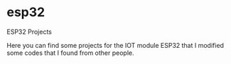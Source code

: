 # esp32
ESP32 Projects

Here you can find some projects for the IOT module ESP32 that I modified some codes that I found from other people.
